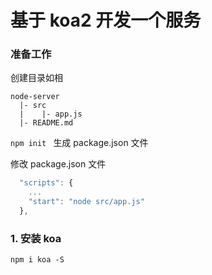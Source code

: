 # 基于 koa2 开发一个服务

### 准备工作

创建目录如相

```
node-server
  |- src
  |    |- app.js
  |- README.md
```

```npm init ``` 生成 package.json 文件

修改 package.json 文件

```js
  "scripts": {
    ...
    "start": "node src/app.js"
  },
```

###  1. 安装 koa

```npm i koa -S```
